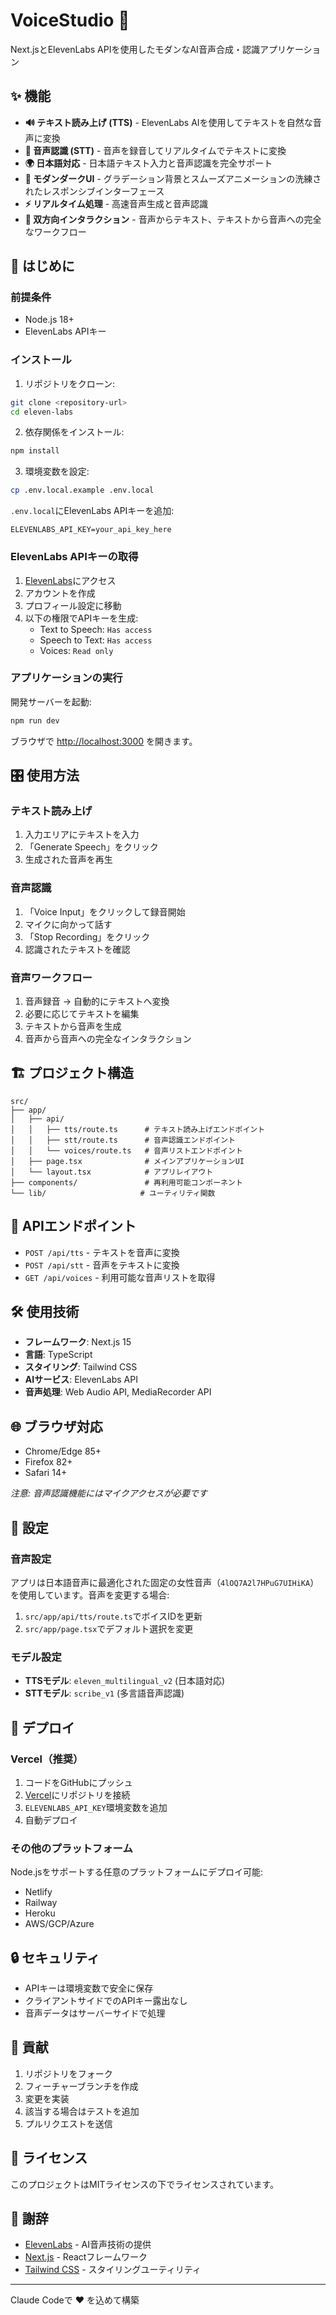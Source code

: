 # VoiceStudio 🎵

Next.jsとElevenLabs APIを使用したモダンなAI音声合成・認識アプリケーション

## ✨ 機能

- **🔊 テキスト読み上げ (TTS)** - ElevenLabs AIを使用してテキストを自然な音声に変換
- **🎤 音声認識 (STT)** - 音声を録音してリアルタイムでテキストに変換
- **🌍 日本語対応** - 日本語テキスト入力と音声認識を完全サポート
- **🎨 モダンダークUI** - グラデーション背景とスムーズアニメーションの洗練されたレスポンシブインターフェース
- **⚡ リアルタイム処理** - 高速音声生成と音声認識
- **🔄 双方向インタラクション** - 音声からテキスト、テキストから音声への完全なワークフロー

## 🚀 はじめに

### 前提条件

- Node.js 18+ 
- ElevenLabs APIキー

### インストール

1. リポジトリをクローン:
```bash
git clone <repository-url>
cd eleven-labs
```

2. 依存関係をインストール:
```bash
npm install
```

3. 環境変数を設定:
```bash
cp .env.local.example .env.local
```

`.env.local`にElevenLabs APIキーを追加:
```env
ELEVENLABS_API_KEY=your_api_key_here
```

### ElevenLabs APIキーの取得

1. [ElevenLabs](https://elevenlabs.io)にアクセス
2. アカウントを作成
3. プロフィール設定に移動
4. 以下の権限でAPIキーを生成:
   - Text to Speech: `Has access`
   - Speech to Text: `Has access` 
   - Voices: `Read only`

### アプリケーションの実行

開発サーバーを起動:
```bash
npm run dev
```

ブラウザで [http://localhost:3000](http://localhost:3000) を開きます。

## 🎛️ 使用方法

### テキスト読み上げ
1. 入力エリアにテキストを入力
2. 「Generate Speech」をクリック
3. 生成された音声を再生

### 音声認識
1. 「Voice Input」をクリックして録音開始
2. マイクに向かって話す
3. 「Stop Recording」をクリック
4. 認識されたテキストを確認

### 音声ワークフロー
1. 音声録音 → 自動的にテキストへ変換
2. 必要に応じてテキストを編集
3. テキストから音声を生成
4. 音声から音声への完全なインタラクション

## 🏗️ プロジェクト構造

```
src/
├── app/
│   ├── api/
│   │   ├── tts/route.ts      # テキスト読み上げエンドポイント
│   │   ├── stt/route.ts      # 音声認識エンドポイント
│   │   └── voices/route.ts   # 音声リストエンドポイント
│   ├── page.tsx              # メインアプリケーションUI
│   └── layout.tsx            # アプリレイアウト
├── components/               # 再利用可能コンポーネント
└── lib/                     # ユーティリティ関数
```

## 🔧 APIエンドポイント

- `POST /api/tts` - テキストを音声に変換
- `POST /api/stt` - 音声をテキストに変換
- `GET /api/voices` - 利用可能な音声リストを取得

## 🛠️ 使用技術

- **フレームワーク**: Next.js 15
- **言語**: TypeScript
- **スタイリング**: Tailwind CSS
- **AIサービス**: ElevenLabs API
- **音声処理**: Web Audio API, MediaRecorder API

## 🌐 ブラウザ対応

- Chrome/Edge 85+
- Firefox 82+
- Safari 14+

*注意: 音声認識機能にはマイクアクセスが必要です*

## 📝 設定

### 音声設定

アプリは日本語音声に最適化された固定の女性音声（`4lOQ7A2l7HPuG7UIHiKA`）を使用しています。音声を変更する場合:

1. `src/app/api/tts/route.ts`でボイスIDを更新
2. `src/app/page.tsx`でデフォルト選択を変更

### モデル設定

- **TTSモデル**: `eleven_multilingual_v2` (日本語対応)
- **STTモデル**: `scribe_v1` (多言語音声認識)

## 🚀 デプロイ

### Vercel（推奨）

1. コードをGitHubにプッシュ
2. [Vercel](https://vercel.com)にリポジトリを接続
3. `ELEVENLABS_API_KEY`環境変数を追加
4. 自動デプロイ

### その他のプラットフォーム

Node.jsをサポートする任意のプラットフォームにデプロイ可能:
- Netlify
- Railway
- Heroku
- AWS/GCP/Azure

## 🔒 セキュリティ

- APIキーは環境変数で安全に保存
- クライアントサイドでのAPIキー露出なし
- 音声データはサーバーサイドで処理

## 🤝 貢献

1. リポジトリをフォーク
2. フィーチャーブランチを作成
3. 変更を実装
4. 該当する場合はテストを追加
5. プルリクエストを送信

## 📄 ライセンス

このプロジェクトはMITライセンスの下でライセンスされています。

## 🙏 謝辞

- [ElevenLabs](https://elevenlabs.io) - AI音声技術の提供
- [Next.js](https://nextjs.org) - Reactフレームワーク
- [Tailwind CSS](https://tailwindcss.com) - スタイリングユーティリティ

---

Claude Codeで ❤️ を込めて構築